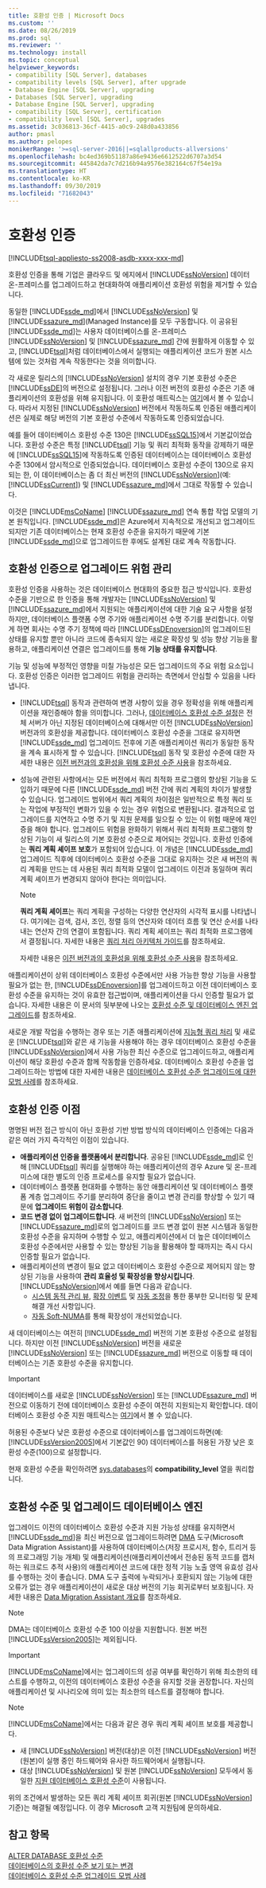 ```yaml
---
title: 호환성 인증 | Microsoft Docs
ms.custom: ''
ms.date: 08/26/2019
ms.prod: sql
ms.reviewer: ''
ms.technology: install
ms.topic: conceptual
helpviewer_keywords:
- compatibility [SQL Server], databases
- compatibility levels [SQL Server], after upgrade
- Database Engine [SQL Server], upgrading
- Databases [SQL Server], upgrading
- Database Engine [SQL Server], upgrading
- compatibility [SQL Server], certification
- compatibility level [SQL Server], upgrades
ms.assetid: 3c036813-36cf-4415-a0c9-248d0a433856
author: pmasl
ms.author: pelopes
monikerRange: '>=sql-server-2016||=sqlallproducts-allversions'
ms.openlocfilehash: bc4ed369b51187a86e9436e6612522d6707a3d54
ms.sourcegitcommit: 445842da7c7d216b94a9576e382164c67f54e19a
ms.translationtype: HT
ms.contentlocale: ko-KR
ms.lasthandoff: 09/30/2019
ms.locfileid: "71682043"
---
```

# <a name="compatibility-certification"></a>호환성 인증

[!INCLUDE[tsql-appliesto-ss2008-asdb-xxxx-xxx-md](../../includes/tsql-appliesto-ss2008-asdb-xxxx-xxx-md.md)]

호환성 인증을 통해 기업은 클라우드 및 에지에서 [!INCLUDE[ssNoVersion](../../includes/ssnoversion-md.md)] 데이터 온-프레미스를 업그레이드하고 현대화하여 애플리케이션 호환성 위험을 제거할 수 있습니다. 

동일한 [!INCLUDE[ssde_md](../../includes/ssde_md.md)]에서 [!INCLUDE[ssNoVersion](../../includes/ssnoversion-md.md)] 및 [!INCLUDE[ssazure_md](../../includes/ssazure_md.md)](Managed Instance)를 모두 구동합니다. 이 공유된 [!INCLUDE[ssde_md](../../includes/ssde_md.md)]는 사용자 데이터베이스를 온-프레미스 [!INCLUDE[ssNoVersion](../../includes/ssnoversion-md.md)] 및 [!INCLUDE[ssazure_md](../../includes/ssazure_md.md)] 간에 원활하게 이동할 수 있고, [!INCLUDE[tsql](../../includes/tsql-md.md)]처럼 데이터베이스에서 실행되는 애플리케이션 코드가 원본 시스템에 있는 것처럼 계속 작동한다는 것을 의미합니다.

각 새로운 릴리스의 [!INCLUDE[ssNoVersion](../../includes/ssnoversion-md.md)] 설치의 경우 기본 호환성 수준은 [!INCLUDE[ssDE](../../includes/ssde-md.md)]의 버전으로 설정됩니다. 그러나 이전 버전의 호환성 수준은 기존 애플리케이션의 호환성을 위해 유지됩니다. 이 호환성 매트릭스는 [여기](../../t-sql/statements/alter-database-transact-sql-compatibility-level.md#supported-dbcompats)에서 볼 수 있습니다.
따라서 지정된 [!INCLUDE[ssNoVersion](../../includes/ssnoversion-md.md)] 버전에서 작동하도록 인증된 애플리케이션은 실제로 해당 버전의 기본 호환성 수준에서 작동하도록 인증되었습니다.

예를 들어 데이터베이스 호환성 수준 130은 [!INCLUDE[ssSQL15](../../includes/sssql15-md.md)]에서 기본값이었습니다. 호환성 수준은 특정 [!INCLUDE[tsql](../../includes/tsql-md.md)] 기능 및 쿼리 최적화 동작을 강제하기 때문에 [!INCLUDE[ssSQL15](../../includes/sssql15-md.md)]에 작동하도록 인증된 데이터베이스는 데이터베이스 호환성 수준 130에서 암시적으로 인증되었습니다. 데이터베이스 호환성 수준이 130으로 유지되는 한, 이 데이터베이스는 좀 더 최신 버전의 [!INCLUDE[ssNoVersion](../../includes/ssnoversion-md.md)](예: [!INCLUDE[ssCurrent](../../includes/sscurrent-md.md)]) 및 [!INCLUDE[ssazure_md](../../includes/ssazure_md.md)]에서 그대로 작동할 수 있습니다. 

이것은 [!INCLUDE[msCoName](../../includes/msconame-md.md)] [!INCLUDE[ssazure_md](../../includes/ssazure_md.md)] 연속 통합 작업 모델의 기본 원칙입니다. [!INCLUDE[ssde_md](../../includes/ssde_md.md)]은 Azure에서 지속적으로 개선되고 업그레이드되지만 기존 데이터베이스는 현재 호환성 수준을 유지하기 때문에 기본 [!INCLUDE[ssde_md](../../includes/ssde_md.md)]으로 업그레이드한 후에도 설계된 대로 계속 작동합니다. 

## <a name="managing-upgrade-risk-with-compatibility-certification"></a>호환성 인증으로 업그레이드 위험 관리
호환성 인증을 사용하는 것은 데이터베이스 현대화의 중요한 접근 방식입니다. 호환성 수준을 기반으로 한 인증을 통해 개발자는 [!INCLUDE[ssNoVersion](../../includes/ssnoversion-md.md)] 및 [!INCLUDE[ssazure_md](../../includes/ssazure_md.md)]에서 지원되는 애플리케이션에 대한 기술 요구 사항을 설정하지만, 데이터베이스 플랫폼 수명 주기와 애플리케이션 수명 주기를 분리합니다. 이렇게 하면 회사는 수명 주기 정책에 따라 [!INCLUDE[ssDEnoversion](../../includes/ssdenoversion-md.md)]의 업그레이드된 상태를 유지할 뿐만 아니라 코드에 종속되지 않는 새로운 확장성 및 성능 향상 기능을 활용하고, 애플리케이션 연결은 업그레이드를 통해 **기능 상태를 유지합니다**.

기능 및 성능에 부정적인 영향을 미칠 가능성은 모든 업그레이드의 주요 위험 요소입니다. 호환성 인증은 이러한 업그레이드 위험을 관리하는 측면에서 안심할 수 있음을 나타냅니다.

-  [!INCLUDE[tsql](../../includes/tsql-md.md)] 동작과 관련하여 변경 사항이 있을 경우 정확성을 위해 애플리케이션을 재인증해야 함을 의미합니다. 그러나, [데이터베이스 호환성 수준 설정](../../t-sql/statements/alter-database-transact-sql-compatibility-level.md)은 전체 서버가 아닌 지정된 데이터베이스에 대해서만 이전 [!INCLUDE[ssNoVersion](../../includes/ssnoversion-md.md)] 버전과의 호환성을 제공합니다. 데이터베이스 호환성 수준을 그대로 유지하면 [!INCLUDE[ssde_md](../../includes/ssde_md.md)] 업그레이드 전후에 기존 애플리케이션 쿼리가 동일한 동작을 계속 표시하게 할 수 있습니다. [!INCLUDE[tsql](../../includes/tsql-md.md)] 동작 및 호환성 수준에 대한 자세한 내용은 [이전 버전과의 호환성을 위해 호환성 수준 사용](../../t-sql/statements/alter-database-transact-sql-compatibility-level.md#using-compatibility-level-for-backward-compatibility)을 참조하세요.

-  성능에 관련된 사항에서는 모든 버전에서 쿼리 최적화 프로그램의 향상된 기능을 도입하기 때문에 다른 [!INCLUDE[ssde_md](../../includes/ssde_md.md)] 버전 간에 쿼리 계획의 차이가 발생할 수 있습니다. 업그레이드 범위에서 쿼리 계획의 차이점은 일반적으로 특정 쿼리 또는 작업에 부정적인 변화가 있을 수 있는 경우 위험으로 변환됩니다. 결과적으로 업그레이드를 지연하고 수명 주기 및 지원 문제를 일으킬 수 있는 이 위험 때문에 재인증을 해야 합니다. 
   업그레이드 위험을 완화하기 위해서 쿼리 최적화 프로그램의 향상된 기능이 새 릴리스의 기본 호환성 수준으로 제어되는 것입니다. 호환성 인증에는 **쿼리 계획 셰이프 보호**가 포함되어 있습니다. 이 개념은 [!INCLUDE[ssde_md](../../includes/ssde_md.md)] 업그레이드 직후에 데이터베이스 호환성 수준을 그대로 유지하는 것은 새 버전의 쿼리 계획을 만드는 데 사용된 쿼리 최적화 모델이 업그레이드 이전과 동일하며 쿼리 계획 셰이프가 변경되지 않아야 한다는 의미입니다. 
   
   > [!NOTE]
   > **쿼리 계획 셰이프**는 쿼리 계획을 구성하는 다양한 연산자의 시각적 표시를 나타냅니다. 여기에는 검색, 검사, 조인, 정렬 등의 연산자와 데이터 흐름 및 연산 순서를 나타내는 연산자 간의 연결이 포함됩니다. 쿼리 계획 셰이프는 쿼리 최적화 프로그램에서 결정됩니다. 자세한 내용은 [쿼리 처리 아키텍처 가이드](../../relational-databases/query-processing-architecture-guide.md#optimizing-select-statements)를 참조하세요.
   
   자세한 내용은 [이전 버전과의 호환성을 위해 호환성 수준 사용](../../t-sql/statements/alter-database-transact-sql-compatibility-level.md#using-compatibility-level-for-backward-compatibility)을 참조하세요.
   
애플리케이션이 상위 데이터베이스 호환성 수준에서만 사용 가능한 향상 기능을 사용할 필요가 없는 한, [!INCLUDE[ssDEnoversion](../../includes/ssdenoversion-md.md)]를 업그레이드하고 이전 데이터베이스 호환성 수준을 유지하는 것이 유효한 접근법이며, 애플리케이션을 다시 인증할 필요가 없습니다. 자세한 내용은 이 문서의 뒷부분에 나오는 [호환성 수준 및 데이터베이스 엔진 업그레이드](#compatibility-levels-and-database-engine-upgrades)를 참조하세요.

새로운 개발 작업을 수행하는 경우 또는 기존 애플리케이션에 [지능형 쿼리 처리](../../relational-databases/performance/intelligent-query-processing.md) 및 새로운 [!INCLUDE[tsql](../../includes/tsql-md.md)]와 같은 새 기능을 사용해야 하는 경우 데이터베이스 호환성 수준을 [!INCLUDE[ssNoVersion](../../includes/ssnoversion-md.md)]에서 사용 가능한 최신 수준으로 업그레이드하고, 애플리케이션이 해당 호환성 수준과 함께 작동함을 인증하세요. 데이터베이스 호환성 수준을 업그레이드하는 방법에 대한 자세한 내용은 [데이터베이스 호환성 수준 업그레이드에 대한 모범 사례](../../t-sql/statements/alter-database-transact-sql-compatibility-level.md#best-practices-for-upgrading-database-compatibility-level)를 참조하세요.

## <a name="compatibility-certification-benefits"></a>호환성 인증 이점
명명된 버전 접근 방식이 아닌 호환성 기반 방법 방식의 데이터베이스 인증에는 다음과 같은 여러 가지 즉각적인 이점이 있습니다.

-  **애플리케이션 인증을 플랫폼에서 분리합니다**. 공유된 [!INCLUDE[ssde_md](../../includes/ssde_md.md)]로 인해 [!INCLUDE[tsql](../../includes/tsql-md.md)] 쿼리를 실행해야 하는 애플리케이션의 경우 Azure 및 온-프레미스에 대한 별도의 인증 프로세스를 유지할 필요가 없습니다.
-  데이터베이스 플랫폼 현대화를 수행하는 동안 애플리케이션 및 데이터베이스 플랫폼 계층 업그레이드 주기를 분리하여 중단을 줄이고 변경 관리를 향상할 수 있기 때문에 **업그레이드 위험이 감소합니다**.
-  **코드 변경 없이 업그레이드합니다**. 새 버전의 [!INCLUDE[ssNoVersion](../../includes/ssnoversion-md.md)] 또는 [!INCLUDE[ssazure_md](../../includes/ssazure_md.md)]로의 업그레이드를 코드 변경 없이 원본 시스템과 동일한 호환성 수준을 유지하며 수행할 수 있고, 애플리케이션에서 더 높은 데이터베이스 호환성 수준에서만 사용할 수 있는 향상된 기능을 활용해야 할 때까지는 즉시 다시 인증할 필요가 없습니다.
- 애플리케이션의 변경이 필요 없고 데이터베이스 호환성 수준으로 제어되지 않는 향상된 기능을 사용하여 **관리 효율성 및 확장성을 향상시킵니다**. [!INCLUDE[ssNoVersion](../../includes/ssnoversion-md.md)]에서 예를 들면 다음과 같습니다. 
  - [시스템 동적 관리 뷰](../../relational-databases/system-dynamic-management-views/system-dynamic-management-views.md), [확장 이벤트](../../relational-databases/extended-events/extended-events.md) 및 [자동 조정](../../relational-databases/automatic-tuning/automatic-tuning.md)을 통한 풍부한 모니터링 및 문제 해결 개선 사항입니다. 
  - [자동 Soft-NUMA](../../database-engine/configure-windows/soft-numa-sql-server.md#automatic-soft-numa)를 통해 확장성이 개선되었습니다.

새 데이터베이스는 여전히 [!INCLUDE[ssde_md](../../includes/ssde_md.md)] 버전의 기본 호환성 수준으로 설정됩니다. 하지만 이전 [!INCLUDE[ssNoVersion](../../includes/ssnoversion-md.md)] 버전을 새로운 [!INCLUDE[ssNoVersion](../../includes/ssnoversion-md.md)] 또는 [!INCLUDE[ssazure_md](../../includes/ssazure_md.md)] 버전으로 이동할 때 데이터베이스는 기존 호환성 수준을 유지합니다. 

> [!IMPORTANT]
> 데이터베이스를 새로운 [!INCLUDE[ssNoVersion](../../includes/ssnoversion-md.md)] 또는 [!INCLUDE[ssazure_md](../../includes/ssazure_md.md)] 버전으로 이동하기 전에 데이터베이스 호환성 수준이 여전히 지원되는지 확인합니다. 데이터베이스 호환성 수준 지원 매트릭스는 [여기](../../t-sql/statements/alter-database-transact-sql-compatibility-level.md#arguments)에서 볼 수 있습니다. 
>
> 허용된 수준보다 낮은 호환성 수준으로 데이터베이스를 업그레이드하면(예: [!INCLUDE[ssVersion2005](../../includes/ssversion2005-md.md)]에서 기본값인 90) 데이터베이스를 허용된 가장 낮은 호환성 수준(100)으로 설정합니다.
>
> 현재 호환성 수준을 확인하려면 [sys.databases](../../relational-databases/system-catalog-views/sys-databases-transact-sql.md)의 **compatibility_level** 열을 쿼리합니다.

## <a name="compatibility-levels-and-database-engine-upgrades"></a>호환성 수준 및 업그레이드 데이터베이스 엔진
업그레이드 이전의 데이터베이스 호환성 수준과 지원 가능성 상태를 유지하면서 [!INCLUDE[ssde_md](../../includes/ssde_md.md)]을 최신 버전으로 업그레이드하려면 [DMA](https://www.microsoft.com/download/details.aspx?id=53595) 도구(Microsoft Data Migration Assistant)를 사용하여 데이터베이스(저장 프로시저, 함수, 트리거 등의 프로그래밍 기능 개체) 및 애플리케이션(애플리케이션에서 전송된 동적 코드를 캡처하는 워크로드 추적 사용)의 애플리케이션 코드에 대한 정적 기능 노출 영역 유효성 검사를 수행하는 것이 좋습니다. DMA 도구 출력에 누락되거나 호환되지 않는 기능에 대한 오류가 없는 경우 애플리케이션이 새로운 대상 버전의 기능 회귀로부터 보호됩니다. 자세한 내용은 [Data Migration Assistant 개요](../../dma/dma-overview.md)를 참조하세요.

> [!NOTE]
> DMA는 데이터베이스 호환성 수준 100 이상을 지원합니다. 원본 버전 [!INCLUDE[ssVersion2005](../../includes/ssversion2005-md.md)]는 제외됩니다.   

> [!IMPORTANT]
> [!INCLUDE[msCoName](../../includes/msconame-md.md)]에서는 업그레이드의 성공 여부를 확인하기 위해 최소한의 테스트를 수행하고, 이전의 데이터베이스 호환성 수준을 유지할 것을 권장합니다. 자신의 애플리케이션 및 시나리오에 의미 있는 최소한의 테스트를 결정해야 합니다.   

> [!NOTE]
> [!INCLUDE[msCoName](../../includes/msconame-md.md)]에서는 다음과 같은 경우 쿼리 계획 셰이프 보호를 제공합니다.
>
> - 새 [!INCLUDE[ssNoVersion](../../includes/ssnoversion-md.md)] 버전(대상)은 이전 [!INCLUDE[ssNoVersion](../../includes/ssnoversion-md.md)] 버전(원본)이 실행 중인 하드웨어와 유사한 하드웨어에서 실행됩니다.
> - 대상 [!INCLUDE[ssNoVersion](../../includes/ssnoversion-md.md)] 및 원본 [!INCLUDE[ssNoVersion](../../includes/ssnoversion-md.md)] 모두에서 동일한 [지원 데이터베이스 호환성 수준](../../t-sql/statements/alter-database-transact-sql-compatibility-level.md#supported-dbcompats)이 사용됩니다.
>
> 위의 조건에서 발생하는 모든 쿼리 계획 셰이프 회귀(원본 [!INCLUDE[ssNoVersion](../../includes/ssnoversion-md.md)] 기준)는 해결될 예정입니다. 이 경우 Microsoft 고객 지원팀에 문의하세요.
  
## <a name="see-also"></a>참고 항목 
[ALTER DATABASE 호환성 수준](../../t-sql/statements/alter-database-transact-sql-compatibility-level.md)       
[데이터베이스의 호환성 수준 보기 또는 변경](../../relational-databases/databases/view-or-change-the-compatibility-level-of-a-database.md)       
[데이터베이스 호환성 수준 업그레이드 모범 사례](../../t-sql/statements/alter-database-transact-sql-compatibility-level.md#best-practices-for-upgrading-database-compatibility-level)      
